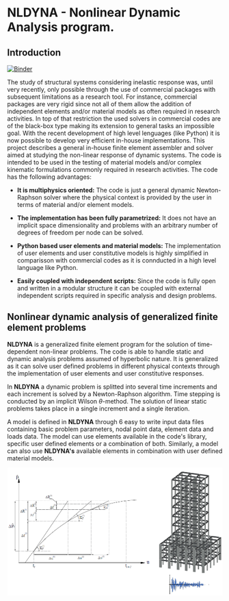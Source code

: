 # NLDYNA - Nonlinear Dynamic Analysis program.
## Introduction

[![Binder](https://mybinder.org/badge_logo.svg)](https://mybinder.org/v2/gh/jgomezc1/nldyna/master)

The study of structural systems considering inelastic response was, until very recently, only possible through the use of commercial packages with subsequent limitations as a research tool. For instance, commercial packages are very rigid since not all of them allow the addition of independent elements and/or material models as often required in research activities. In top of that restriction the used solvers in commercial codes are of the black-box type making its extension to general tasks an impossible goal. With the recent development of high level lenguages (like Python) it is now possible to develop very efficient in-house implementations. This project describes a general in-house finite element assembler and solver aimed at studying the non-linear response of dynamic systems. The code is intended to be used in the testing of material models and/or complex kinematic formulations commonly required in research activities. The code has the following advantages:

* **It is multiphysics oriented:** The code is just a general dynamic Newton-Raphson solver where the physical context is provided by the user in terms of material and/or element models.

* **The implementation has been fully parametrized:** It does not have an implicit space dimensionality and problems with an arbitrary number of degrees of freedom per node can be solved.

* **Python based user elements and material models:** The implementation of user elements and user constitutive models is highly simplified in comparisson with commercial codes as it is connducted in a high level language like Python.

* **Easily coupled with independent scripts:** Since the code is fully open and written in a modular structure it can be coupled with external independent scripts required in specific analysis and design problems.


## Nonlinear dynamic analysis of generalized finite element problems
**NLDYNA** is a generalized finite element program for the solution of time-dependent non-linear problems. The code is able to handle static and dynamic analysis problems assumed of hyperbolic nature. It is generalized as it can solve user defined problems in different physical contexts through the implementation of user elements and user constitutive responses.

In **NLDYNA** a dynamic problem is splitted into several time increments and each increment is solved by a Newton-Raphson algorithm. Time stepping is conducted by an implicit Wilson $\theta$-method. The solution of linear static problems takes place in a single increment and a single iteration. 

A model is defined in **NLDYNA** through 6 easy to write input data files containing basic problem parameters, nodal point data, element data and loads data. The model can use elements available in the code's library, specific user defined elements or a combination of both. Similarly, a model can also use **NLDYNA's** available elements in combination with user defined material models.

![Shaking in 3D building.](./notebooks/img/Model_Page.png)
